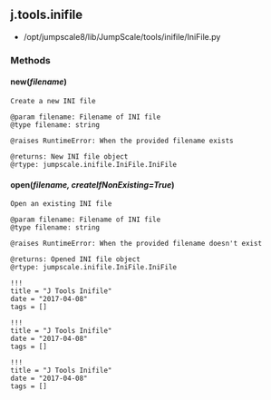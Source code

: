 <!-- toc -->
## j.tools.inifile

- /opt/jumpscale8/lib/JumpScale/tools/inifile/IniFile.py

### Methods

#### new(*filename*) 

```
Create a new INI file

@param filename: Filename of INI file
@type filename: string

@raises RuntimeError: When the provided filename exists

@returns: New INI file object
@rtype: jumpscale.inifile.IniFile.IniFile

```

#### open(*filename, createIfNonExisting=True*) 

```
Open an existing INI file

@param filename: Filename of INI file
@type filename: string

@raises RuntimeError: When the provided filename doesn't exist

@returns: Opened INI file object
@rtype: jumpscale.inifile.IniFile.IniFile

```


```
!!!
title = "J Tools Inifile"
date = "2017-04-08"
tags = []
```

```
!!!
title = "J Tools Inifile"
date = "2017-04-08"
tags = []
```

```
!!!
title = "J Tools Inifile"
date = "2017-04-08"
tags = []
```
